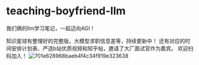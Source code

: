 # teaching-boyfriend-llm

我们俩的llm学习笔记，一起迈向AGI！

知识星球有整理好的完整版，大模型求职信息差等，持续更新中！
还有对应的时间安排计划表、严选b站优质视频和知乎帖，邀请了大厂面试官作为嘉宾。
欢迎扫码加入！
![701e628968baeb4f4c34f919e323638](https://github.com/user-attachments/assets/b60e88f6-7199-4904-a883-29be7fe518d6)

